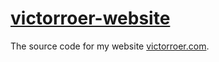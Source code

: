 # [victorroer-website](https://victorroer.com/)
The source code for my website [victorroer.com](https://victorroer.com/).

